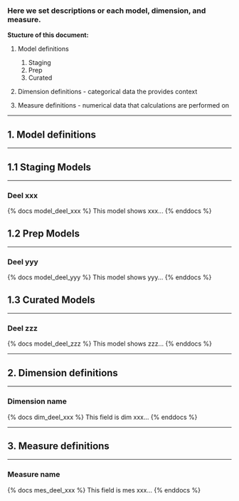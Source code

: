 ### Here we set descriptions or each model, dimension, and measure.

**Stucture of this document:**

1. Model definitions
   1. Staging
   2. Prep
   3. Curated
   
2. Dimension definitions - categorical data the provides context

3. Measure definitions - numerical data that calculations are performed on

---

## 1. Model definitions

---

## 1.1 Staging Models

---

### Deel xxx

{% docs model_deel_xxx %}
This model shows xxx...
{% enddocs %}

## 1.2 Prep Models

---

### Deel yyy

{% docs model_deel_yyy %}
This model shows yyy...
{% enddocs %}

## 1.3 Curated Models

---

### Deel zzz

{% docs model_deel_zzz %}
This model shows zzz...
{% enddocs %}

---

## 2. Dimension definitions

---

### Dimension name

{% docs dim_deel_xxx %}
This field is dim xxx...
{% enddocs %}

---

## 3. Measure definitions

---

### Measure name

{% docs mes_deel_xxx %}
This field is mes xxx...
{% enddocs %}
